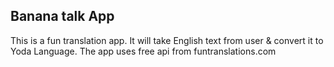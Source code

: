 ## Banana talk App
This is a fun translation app. It will take English text from user & convert it to Yoda Language.
The app uses free api from funtranslations.com
